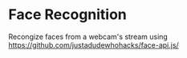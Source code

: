 # Face Recognition

Recongize faces from a webcam's stream using https://github.com/justadudewhohacks/face-api.js/
